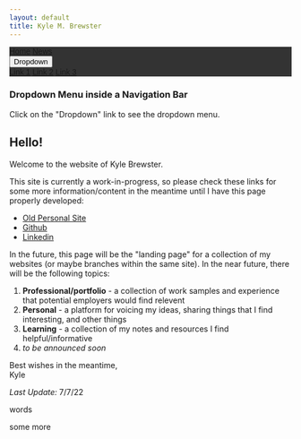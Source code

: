 ```yaml
---
layout: default
title: Kyle M. Brewster
---
```

<html>
<head>
<meta name="viewport" content="width=device-width, initial-scale=1">
<link rel="stylesheet" href="https://cdnjs.cloudflare.com/ajax/libs/font-awesome/4.7.0/css/font-awesome.min.css">
<style>
.navbar {
  overflow: hidden;
  background-color: #333;
  font-family: Arial, Helvetica, sans-serif;
}

.navbar a {
  float: left;
  font-size: 16px;
  color: white;
  text-align: center;
  padding: 14px 16px;
  text-decoration: none;
}

.dropdown {
  float: left;
  overflow: hidden;
}

.dropdown .dropbtn {
  cursor: pointer;
  font-size: 16px;  
  border: none;
  outline: none;
  color: white;
  padding: 14px 16px;
  background-color: inherit;
  font-family: inherit;
  margin: 0;
}

.navbar a:hover, .dropdown:hover .dropbtn, .dropbtn:focus {
  background-color: red;
}

.dropdown-content {
  display: none;
  position: absolute;
  background-color: #f9f9f9;
  min-width: 160px;
  box-shadow: 0px 8px 16px 0px rgba(0,0,0,0.2);
  z-index: 1;
}

.dropdown-content a {
  float: none;
  color: black;
  padding: 12px 16px;
  text-decoration: none;
  display: block;
  text-align: left;
}

.dropdown-content a:hover {
  background-color: #ddd;
}

.show {
  display: block;
}
</style>
</head>
<body>

<div class="navbar">
  <a href="#home">Home</a>
  <a href="#news">News</a>
  <div class="dropdown">
  <button class="dropbtn" onclick="myFunction()">Dropdown
    <i class="fa fa-caret-down"></i>
  </button>
  <div class="dropdown-content" id="myDropdown">
    <a href="#">Link 1</a>
    <a href="#">Link 2</a>
    <a href="#">Link 3</a>
  </div>
  </div> 
</div>

<h3>Dropdown Menu inside a Navigation Bar</h3>
<p>Click on the "Dropdown" link to see the dropdown menu.</p>

<script>
window.onscroll = function() {myFunction()};

var navbar = document.getElementById("navbar");
var sticky = navbar.offsetTop;

function myFunction() {
  if (window.pageYOffset >= sticky) {
    navbar.classList.add("sticky")
  } else {
    navbar.classList.remove("sticky");
  }
}
</script>
</body>
</html>

## Hello!

Welcome to the website of Kyle Brewster.

This site is currently a work-in-progress, so please check these links for some more information/content in the meantime until I have this page properly developed:

- [Old Personal Site](https://kyle-brewster.blogspot.com/)
- [Github](https://github.com/k-brew)
- [Linkedin](https://www.linkedin.com/in/kyle-brewster)



In the future, this page will be the "landing page" for a collection of my websites (or maybe branches within the same site). In the near future, there will be the following topics:

1. **Professional/portfolio** - a collection of work samples and experience that potential employers would find relevent
2. **Personal** - a platform for voicing my ideas, sharing things that I find interesting, and other things
3. **Learning** - a collection of my notes and resources I find helpful/informative
4. *to be announced soon*

Best wishes in the meantime,  
Kyle 

*Last Update:* 7/7/22

























words












some more

<script src="http://code.jquery.com/jquery-1.4.2.min.js"></script> <script> var x = document.getElementsByClassName("site-footer-credits"); setTimeout(() => { x[0].remove(); }, 10); </script>



